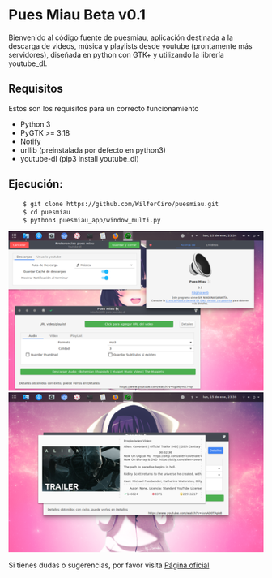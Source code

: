 Pues Miau Beta v0.1
==========

Bienvenido al código fuente de puesmiau, aplicación destinada a la descarga de videos, música y playlists desde youtube (prontamente más servidores), diseñada en python con GTK+ y utilizando la librería youtube_dl.

Requisitos
--------------------

Estos son los requisitos para un correcto funcionamiento

+ Python 3
+ PyGTK >= 3.18
+ Notify
+ urllib (preinstalada por defecto en python3)
+ youtube-dl (pip3 install youtube_dl) 

Ejecución:
--------------------

```[bash]
	$ git clone https://github.com/WilferCiro/puesmiau.git
	$ cd puesmiau
	$ python3 puesmiau_app/window_multi.py
```

![Pantallazo](docs/imagenes/captura2.png "De 150 x 150 píxeles")
![Pantallazo](docs/imagenes/captura3.png "De 150 x 150 píxeles")

Si tienes dudas o sugerencias, por favor visita [Página oficial](https://wilferciro.github.io/puesmiau/index.html "Página oficial")
